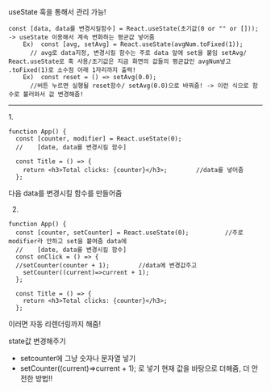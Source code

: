 useState 훅을 통해서 관리 가능!
```
const [data, data를 변경시킬함수] = React.useState(초기값(0 or "" or [])); -> useState 이용해서 계속 변화하는 평균값 넣어줌
	Ex)  const [avg, setAvg] = React.useState(avgNum.toFixed(1));
	  // avg로 data지정, 변경시킬 함수는 주로 data 앞에 set을 붙임 setAvg/ React.useState로 훅 사용/초기값은 지금 화면의 값들의 평균값인 avgNum넣고 .toFixed(1)로 소수점 아래 1자리까지 출력!
 	Ex)  const reset = () => setAvg(0.0);
	  //버튼 누르면 실행될 reset함수/ setAvg(0.0)으로 바꿔줌! -> 이런 식으로 함수로 불러와서 값 변경해줌!
```

<hr>
1.

```
function App() {
  const [counter, modifier] = React.useState(0);
  //    [date, data를 변경시킬 함수]

  const Title = () => {
    return <h3>Total clicks: {counter}</h3>;		//data를 넣어줌
  };
```
다음 data를 변경시킬 함수를 만들어줌

2.

```
function App() {
  const [counter, setCounter] = React.useState(0);			//주로 modifier라 안하고 set을 붙여줌 data에 
  //    [date, data를 변경시킬 함수]
  const onClick = () => {
  //setCounter(counter + 1);		//data에 변경값주고
    setCounter((current)=>current + 1);
  };

  const Title = () => {
    return <h3>Total clicks: {counter}</h3>;	
  };
 ```

이러면 자동 리렌더링까지 해줌!

state값 변경해주기
- setcounter에 그냥 숫자나 문자열 넣기
- setCounter((current)=>current + 1); 로 넣기 현재 값을 바탕으로  더해줌, 더 안전한 방법!!
